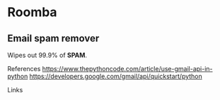 # Roomba
## Email spam remover
Wipes out 99.9% of **SPAM**.


References
    https://www.thepythoncode.com/article/use-gmail-api-in-python
    https://developers.google.com/gmail/api/quickstart/python

Links
    
